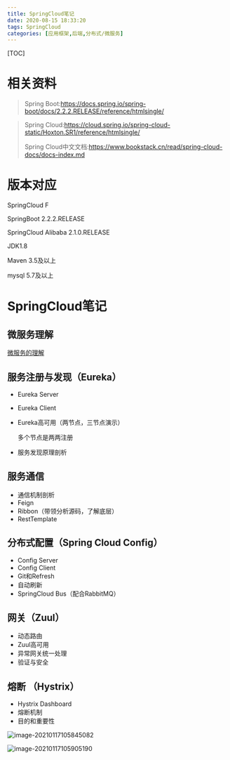 ```yaml
---
title: SpringCloud笔记
date: 2020-08-15 18:33:20
tags: SpringCloud
categories: [应用框架,后端,分布式/微服务]
---
```


[TOC]

<!--more-->

# 相关资料

> Spring Boot:https://docs.spring.io/spring-boot/docs/2.2.2.RELEASE/reference/htmlsingle/

> Spring Cloud:https://cloud.spring.io/spring-cloud-static/Hoxton.SR1/reference/htmlsingle/
>
> Spring Cloud中文文档:https://www.bookstack.cn/read/spring-cloud-docs/docs-index.md



# 版本对应

SpringCloud F

SpringBoot 2.2.2.RELEASE

SpringCloud Alibaba 2.1.0.RELEASE

JDK1.8

Maven 3.5及以上

mysql 5.7及以上



# SpringCloud笔记

## 微服务理解

[微服务的理解](https://liuurick.github.io/2021/01/08/微服务的理解/)

## 服务注册与发现（Eureka）

- Eureka Server

- Eureka Client

- Eureka高可用（两节点，三节点演示）

  多个节点是两两注册

- 服务发现原理剖析

## 服务通信

- 通信机制剖析
- Feign
- Ribbon（带领分析源码，了解底层）
- RestTemplate

## 分布式配置（Spring Cloud Config）

- Config Server
- Config Client
- Git和Refresh
- 自动刷新
- SpringCloud Bus（配合RabbitMQ）

## 网关（Zuul）

- 动态路由
- Zuul高可用
- 异常网关统一处理
- 验证与安全

## 熔断 （Hystrix）

- Hystrix Dashboard
- 熔断机制
- 目的和重要性



![image-20210117105845082](C:\Users\admin\AppData\Roaming\Typora\typora-user-images\image-20210117105845082.png)



![image-20210117105905190](C:\Users\admin\AppData\Roaming\Typora\typora-user-images\image-20210117105905190.png)

